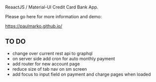 ReaactJS / Material-UI  Credit Card Bank App.

Please go here for more information and demo:

https://paulmarko.github.io/


## TO DO
- change over current rest api to graphql
- on server side add cron for auto monthly payment
- add router for new account page
- reduce size of tab nav on sm screen
- add focus to input field on payment and charge pages when loaded